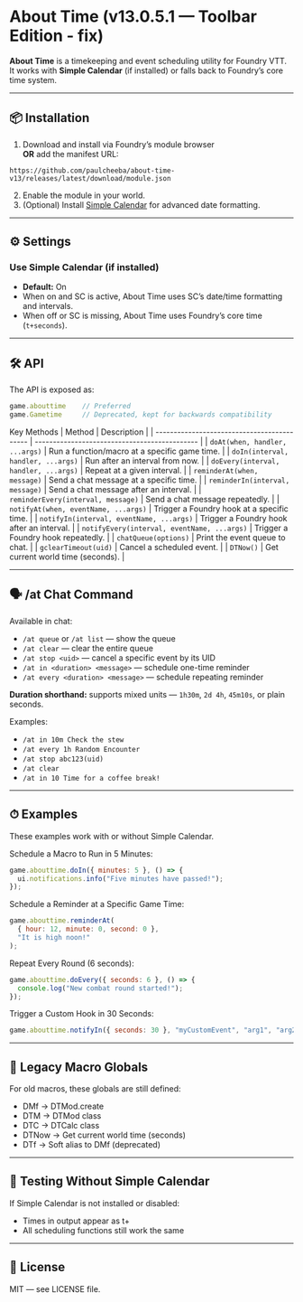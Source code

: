 # About Time (v13.0.5.1 — Toolbar Edition - fix)

**About Time** is a timekeeping and event scheduling utility for Foundry VTT.  
It works with **Simple Calendar** (if installed) or falls back to Foundry’s core time system.

---

## 📦 Installation

1. Download and install via Foundry’s module browser  
   **OR** add the manifest URL:  
```
https://github.com/paulcheeba/about-time-v13/releases/latest/download/module.json
```
2. Enable the module in your world.
3. (Optional) Install [Simple Calendar](https://foundryvtt.com/packages/foundryvtt-simple-calendar) for advanced date formatting.

---

## ⚙ Settings

### Use Simple Calendar (if installed)
- **Default:** On  
- When on and SC is active, About Time uses SC’s date/time formatting and intervals.  
- When off or SC is missing, About Time uses Foundry’s core time (`t+seconds`).

---

## 🛠 API

The API is exposed as:

```js
game.abouttime    // Preferred
game.Gametime     // Deprecated, kept for backwards compatibility
```
Key Methods
| Method                                      | Description                                   |
| ------------------------------------------- | --------------------------------------------- |
| `doAt(when, handler, ...args)`              | Run a function/macro at a specific game time. |
| `doIn(interval, handler, ...args)`          | Run after an interval from now.               |
| `doEvery(interval, handler, ...args)`       | Repeat at a given interval.                   |
| `reminderAt(when, message)`                 | Send a chat message at a specific time.       |
| `reminderIn(interval, message)`             | Send a chat message after an interval.        |
| `reminderEvery(interval, message)`          | Send a chat message repeatedly.               |
| `notifyAt(when, eventName, ...args)`        | Trigger a Foundry hook at a specific time.    |
| `notifyIn(interval, eventName, ...args)`    | Trigger a Foundry hook after an interval.     |
| `notifyEvery(interval, eventName, ...args)` | Trigger a Foundry hook repeatedly.            |
| `chatQueue(options)`                        | Print the event queue to chat.                |
| `gclearTimeout(uid)`                        | Cancel a scheduled event.                     |
| `DTNow()`                                   | Get current world time (seconds).             |

---

## 🗣 /at Chat Command
Available in chat:

- `/at queue` or `/at list` — show the queue  
- `/at clear` — clear the entire queue  
- `/at stop <uid>` — cancel a specific event by its UID  
- `/at in <duration> <message>` — schedule one-time reminder  
- `/at every <duration> <message>` — schedule repeating reminder  

**Duration shorthand:** supports mixed units — `1h30m`, `2d 4h`, `45m10s`, or plain seconds.

Examples:
- `/at in 10m Check the stew`
- `/at every 1h Random Encounter`
- `/at stop abc123(uid)`
- `/at clear`
- `/at in 10 Time for a coffee break!`

---

## ⏱ Examples
These examples work with or without Simple Calendar.

Schedule a Macro to Run in 5 Minutes:
```js
game.abouttime.doIn({ minutes: 5 }, () => {
  ui.notifications.info("Five minutes have passed!");
});
```
Schedule a Reminder at a Specific Game Time:
```js
game.abouttime.reminderAt(
  { hour: 12, minute: 0, second: 0 },
  "It is high noon!"
);
```
Repeat Every Round (6 seconds):
```js
game.abouttime.doEvery({ seconds: 6 }, () => {
  console.log("New combat round started!");
});
```
Trigger a Custom Hook in 30 Seconds:
```js
game.abouttime.notifyIn({ seconds: 30 }, "myCustomEvent", "arg1", "arg2");
```

---

## 📜 Legacy Macro Globals
For old macros, these globals are still defined:

- DMf → DTMod.create  
- DTM → DTMod class  
- DTC → DTCalc class  
- DTNow → Get current world time (seconds)  
- DTf → Soft alias to DMf (deprecated)

---

## 🧪 Testing Without Simple Calendar
If Simple Calendar is not installed or disabled:

- Times in output appear as t+<seconds>
- All scheduling functions still work the same

---

## 📝 License
MIT — see LICENSE file.
